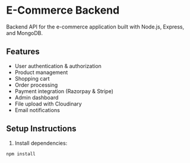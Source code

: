 # E-Commerce Backend

Backend API for the e-commerce application built with Node.js, Express, and MongoDB.

## Features
- User authentication & authorization
- Product management
- Shopping cart
- Order processing
- Payment integration (Razorpay & Stripe)
- Admin dashboard
- File upload with Cloudinary
- Email notifications

## Setup Instructions

1. Install dependencies:
```bash
npm install
